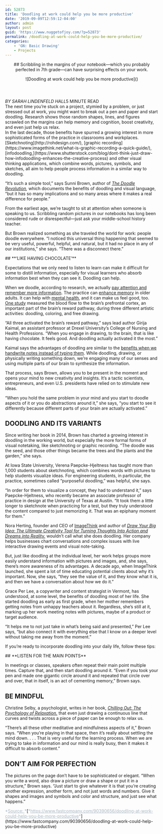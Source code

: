 ```yaml
---
id: 52873
title: 'Doodling at work could help you be more productive'
date: '2019-09-09T12:59:12-04:00'
author: admin
layout: post
guid: 'https://www.nuggetofjoy.com/?p=52873'
permalink: /doodling-at-work-could-help-you-be-more-productive/
categories:
    - 'GN: Basic Drawing'
    - Projects
---
```


<header class="post__header"><div class="post__header-text"><div class="">## Scribbling in the margins of your notebook—which you probably perfected in 7th grade—can have surprising effects on your work.

 </div> </div><div class="post__poster-wrapper post__poster-wrapper--long "> <figure class="poster post-featured__poster"><picture><source media="(max-width: 40em)" sizes="calc(100vw - 20px)" srcset="https://images.fastcompany.net/image/upload/w_300,ar_16:9,c_fill,g_auto,f_auto,q_auto,fl_lossy/wp-cms/uploads/2019/08/p-1-doodling-at-work-could-help-you-be-more-productive.jpg 300w, https://images.fastcompany.net/image/upload/w_638,ar_16:9,c_fill,g_auto,f_auto,q_auto,fl_lossy/wp-cms/uploads/2019/08/p-1-doodling-at-work-could-help-you-be-more-productive.jpg 638w"></source>![Doodling at work could help you be more productive]()</picture></figure> </div> </header><div class="post__container post__container--long"><div class="post__content"><div class="post__byline"><cite class="post__by">BY SARAH LINDENFELD HALL</cite><span class="post__readTime">5 MINUTE READ</span></div> <article class="post__article "><div>The next time you’re stuck on a project, stymied by a problem, or just stressed out at work, you might want to break out a pen and paper and start doodling. Research shows those random shapes, lines, and figures scrawled on the margins can help memory and cognition, boost creativity, and even just help us relax.

 </div><div>In the last decade, those benefits have spurred a growing interest in more sophisticated forms of the practice in classrooms and workplaces. [Sketchnoting](http://rohdesign.com/), [graphic recording](https://www.imagethink.net/what-is-graphic-recording-a-quick-guide/), [infodoodling,](https://www.shutterstock.com/blog/dont-think-just-draw-how-infodoodling-enhances-the-creative-process) and other visual thinking applications, which combine words, pictures, symbols, and sketches, all aim to help people process information in a similar way to doodling.

“It’s such a simple tool,” says Sunni Brown, author of [*The Doodle Revolution*](https://www.amazon.com/Doodle-Revolution-Unlock-Power-Differently/dp/1591847036)*,* which documents the benefits of doodling and visual language, “but it has so many implications and so many areas where it makes a real difference for people.”

From the earliest age, we’re taught to sit at attention when someone is speaking to us. Scribbling random pictures in our notebooks has long been considered rude or disrespectful—just ask your middle-school history teacher.

But Brown realized something as she traveled the world for work: people doodle everywhere. “I noticed this universal thing happening that seemed to be very useful, powerful, helpful, and natural, but it had no place in any of our institutions,” she says. “There was a disconnect there.”

<div class="teads-inread sm-screen"><div><div class="teads-ui-components-credits"> </div> </div> </div>## **‘LIKE HAVING CHOCOLATE’**

Expectations that we only need to listen to learn can make it difficult for some to distill information, especially for visual learners who absorb information best when they can see it. Doodling can help.

When we doodle, according to research, we actually [pay attention and remember more information](https://onlinelibrary.wiley.com/doi/abs/10.1002/acp.1561). The practice can [enhance memory](https://www.sciencealert.com/scientists-find-a-simple-trick-to-help-you-remember-pretty-much-anything) in older adults. It can help with [<u>mental health</u>](https://www.ncbi.nlm.nih.gov/pmc/articles/PMC2076785/?page=1), and it can make us feel good, too. [One study](https://drexel.edu/now/archive/2017/June/Making-Art-Activates-Brains-Reward-Pathways/) measured the blood flow to the brain’s prefrontal cortex, an important part of the brain’s reward pathway, during three different artistic activities: doodling, coloring, and free drawing.

 </div><div>“All three activated the brain’s reward pathway,” says lead author Girija Kaimal, an assistant professor at Drexel University’s College of Nursing and Health Professions. “When you engage in drawing, to the brain, that is like having chocolate. It feels good. And doodling actually activated it the most.”

Kaimal says the advantages of doodling are similar to the [benefits when we handwrite notes instead of typing them](https://www.npr.org/2016/04/17/474525392/attention-students-put-your-laptops-away). While doodling, drawing, or physically writing something down, we’re engaging many of our senses and using multiple parts of our brain to synthesize the information.

That process, says Brown, allows you to be present in the moment and opens your mind to new creativity and insights. It’s a tactic scientists, entrepreneurs, and even U.S. presidents have relied on to stimulate new ideas.

“When you hold the same problem in your mind and you start to doodle aspects of it or you do abstractions around it,” she says, “you start to see it differently because different parts of your brain are actually activated.”

## **DOODLING AND ITS VARIANTS**

Since writing her book in 2014, Brown has charted a growing interest in doodling in the working world, but especially the more formal forms of visual notetaking, like sketchnoting or graphic recording. “The doodle was the seed, and those other things became the trees and the plants and the garden,” she says.

At Iowa State University, Verena Paepcke-Hjeltness has taught more than 1,000 students about sketchnoting, which combines words with pictures to help students visualize ideas. For engineering students, in particular, the practice, sometimes called “purposeful doodling,” was helpful, she says.

 </div><div>“In order for them to visualize a concept, they had to understand it,” says Paepcke-Hjeltness, who recently became an associate professor of practice in design at the University of Texas at Austin. “It took them a little longer to sketchnote when practicing for a test, but they truly understood the content compared to just memorizing it. That was an epiphany moment for them.”

Nora Herting, founder and CEO of [ImageThink](https://www.imagethink.net/) and author of *<u>[Draw Your Big Idea: The Ultimate Creativity Tool for Turning Thoughts Into Action and Dreams into Reality](https://www.amazon.com/Draw-Your-Big-Idea-Creativity/dp/1452152926?tag=fastcomp08-20),</u>* wouldn’t call what she does doodling. Her company helps businesses chart conversations and complex issues with live interactive drawing events and visual note-taking.

But, just like doodling at the individual level, her work helps groups more easily understand information with pictures and images, and, she says, there’s more awareness of its advantages. A decade ago, when ImageThink launched, she spent a lot of time educating potential clients about why it’s important. Now, she says, “they see the value of it, and they know what it is, and then we have a conversation about how we do it.”

Grace Per Lee, a copywriter and content strategist in Vermont, has understood, at some level, the benefits of doodling most of her life. She started doodling as early as first grade, when her mother remembers getting notes from unhappy teachers about it. Regardless, she’s still at it, marking up her work meeting notes with pictures, maybe of a product or target audience.

“It helps me to not just take in what’s being said and presented,” Per Lee says, “but also connect it with everything else that I know on a deeper level without taking me away from the moment.”

If you’re ready to incorporate doodling into your daily life, follow these tips:

 </div><div>## **LISTEN FOR THE MAIN POINTS**

In meetings or classes, speakers often repeat their main point multiple times. Capture that, and then start doodling around it. “Even if you took your pen and made one gigantic circle around it and repeated that circle over and over, that in itself, is an act of cementing memory,” Brown says.

## **BE MINDFUL**

 Christine Selby, a psychologist, writes in her book, *<u>[Chilling Out: The Psychology of Relaxation](https://www.amazon.com/Chilling-Out-Psychology-Relaxation-Everyday/dp/1610697693?tag=fastcomp08-20),</u>* that even just drawing a continuous line that curves and twists across a piece of paper can be enough to relax us.

“There’s all these other meditative and mindfulness aspects of it,” Brown says. “When you’re playing in that space, then it’s really about settling the mind down. . . . That is very useful for the learning process. When we are trying to take in information and our mind is really busy, then it makes it difficult to absorb content.”

## **DON’T AIM FOR PERFECTION**

The pictures on the page don’t have to be sophisticated or elegant. “When you write a word, also draw a picture or draw a shape or put it in a structure,” Brown says. “Just start to give whatever it is that you’re creating another expression, another form, and not just words and numbers. Give it shapes and images and symbols and color and structure, and just see what happens.”

 </div> </article> </div> </div><span class="tadv-color" style="color: #abb8c3;">*<span style="text-decoration: underline;">Source: </span>*</span>[<span class="tadv-color" style="color: #abb8c3;">*<span style="text-decoration: underline;">https://www.fastcompany.com/90390656/doodling-at-work-could-help-you-be-more-productive</span>*</span>](https://www.fastcompany.com/90390656/doodling-at-work-could-help-you-be-more-productive)